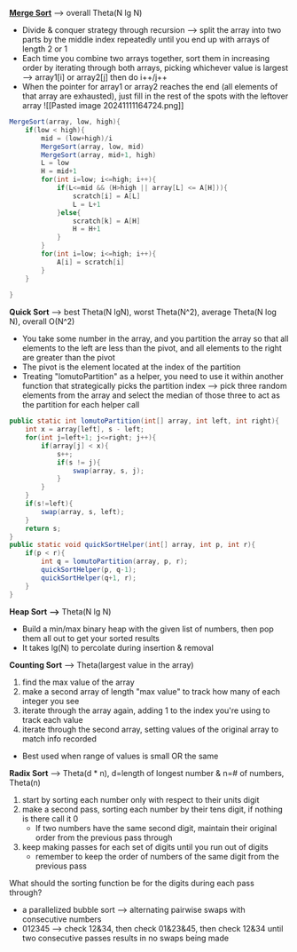 [**Merge Sort**](https://www.w3schools.com/dsa/dsa_algo_mergesort.php) --> overall Theta(N lg N)
- Divide & conquer strategy through recursion --> split the array into two parts by the middle index repeatedly until you end up with arrays of length 2 or 1
- Each time you combine two arrays together, sort them in increasing order by iterating through both arrays, picking whichever value is largest --> array1[i] or array2[j] then do i++/j++
- When the pointer for array1 or array2 reaches the end (all elements of that array are exhausted), just fill in the rest of the spots with the leftover array
![[Pasted image 20241111164724.png]]
```java
MergeSort(array, low, high){
	if(low < high){
		mid = (low+high)/i
		MergeSort(array, low, mid)
		MergeSort(array, mid+1, high)
		L = low
		H = mid+1
		for(int i=low; i<=high; i++){
			if(L<=mid && (H>high || array[L] <= A[H])){
				scratch[i] = A[L]
				L = L+1
			}else{
				scratch[k] = A[H]
				H = H+1
			}
		}
		for(int i=low; i<=high; i++){
			A[i] = scratch[i]
		}
	}
	
}
```

**Quick Sort** --> best Theta(N lgN), worst Theta(N^2), average Theta(N log N), overall O(N^2)
- You take some number in the array, and you partition the array so that all elements to the left are less than the pivot, and all elements to the right are greater than the pivot
- The pivot is the element located at the index of the partition
- Treating "lomutoPartition" as a helper, you need to use it within another function that strategically picks the partition index --> pick three random elements from the array and select the median of those three to act as the partition for each helper call
```java
public static int lomutoPartition(int[] array, int left, int right){
	int x = array[left], s - left;
	for(int j=left+1; j<=right; j++){
		if(array[j] < x){
			s++;
			if(s != j){
				swap(array, s, j);
			}
		}
	}
	if(s!=left){
		swap(array, s, left);
	}
	return s;
}
public static void quickSortHelper(int[] array, int p, int r){
	if(p < r){
		int q = lomutoPartition(array, p, r);
		quickSortHelper(p, q-1);
		quickSortHelper(q+1, r);
	}
}
```

**Heap Sort** **-->** Theta(N lg N)
- Build a min/max binary heap with the given list of numbers, then pop them all out to get your sorted results
- It takes lg(N) to percolate during insertion & removal

**Counting Sort** --> Theta(largest value in the array)
1. find the max value of the array
2. make a second array of length "max value" to track how many of each integer you see
3. iterate through the array again, adding 1 to the index you're using to track each value
4. iterate through the second array, setting values of the original array to match info recorded
- Best used when range of values is small OR the same 


**Radix Sort** --> Theta(d * n),  d=length of longest number & n=# of numbers, Theta(n)
1. start by sorting each number only with respect to their units digit
2. make a second pass, sorting each number by their tens digit, if nothing is there call it 0
	- If two numbers have the same second digit, maintain their original order from the previous pass through
3. keep making passes for each set of digits until you run out of digits
	- remember to keep the order of numbers of the same digit from the previous pass

What should the sorting function be for the digits during each pass through?
- a parallelized bubble sort --> alternating pairwise swaps with consecutive numbers
- 012345 --> check 12&34, then check 01&23&45, then check 12&34 until two consecutive passes results in no swaps being made